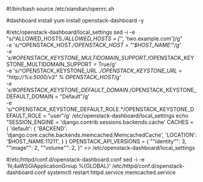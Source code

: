 #!/bin/bash
source /etc/xiandian/openrc.sh

#dashboard install
yum install openstack-dashboard -y 

#/etc/openstack-dashboard/local_settings
sed -i -e "s/^ALLOWED_HOSTS.*/ALLOWED_HOSTS = ['*', 'two.example.com']/g" \
-e 's/^OPENSTACK_HOST.*/OPENSTACK_HOST = "'$HOST_NAME'"/g' \
-e 's/#OPENSTACK_KEYSTONE_MULTIDOMAIN_SUPPORT.*/OPENSTACK_KEYSTONE_MULTIDOMAIN_SUPPORT = True/g' \
-e 's/^OPENSTACK_KEYSTONE_URL .*/OPENSTACK_KEYSTONE_URL = "http:\/\/%s:5000\/v3" % OPENSTACK_HOST/g' \
-e 's/#OPENSTACK_KEYSTONE_DEFAULT_DOMAIN.*/OPENSTACK_KEYSTONE_DEFAULT_DOMAIN = "Default"/g' \
-e 's/^OPENSTACK_KEYSTONE_DEFAULT_ROLE.*/OPENSTACK_KEYSTONE_DEFAULT_ROLE = "user"/g' /etc/openstack-dashboard/local_settings
echo "SESSION_ENGINE = 'django.contrib.sessions.backends.cache'
CACHES = {
    'default': {
         'BACKEND': 'django.core.cache.backends.memcached.MemcachedCache',
         'LOCATION': '$HOST_NAME:11211',
    }
}
OPENSTACK_API_VERSIONS = {
    "\"identity"\": 3,
    "\"image"\": 2,
    "\"volume"\": 2,
}" >> /etc/openstack-dashboard/local_settings

#/etc/httpd/conf.d/openstack-dashboard.conf
sed -i -e 'N;4aWSGIApplicationGroup %{GLOBAL}' /etc/httpd/conf.d/openstack-dashboard.conf
systemctl restart httpd.service memcached.service
